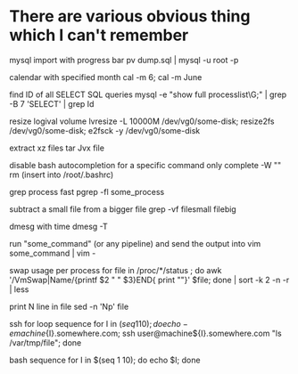 There are various obvious thing which I can't remember
=======================================================

mysql import with progress bar
pv dump.sql | mysql -u root -p

calendar with specified month
cal -m 6; cal -m June

find ID of all SELECT SQL queries
mysql -e "show full processlist\G;" | grep -B 7 'SELECT' | grep Id

resize logival volume
lvresize -L 10000M /dev/vg0/some-disk; resize2fs /dev/vg0/some-disk; e2fsck -y /dev/vg0/some-disk

extract xz files
tar Jvx file

disable bash autocompletion for a specific command only
complete -W "" rm (insert into /root/.bashrc)

grep process fast
pgrep -fl some_process

subtract a small file from a bigger file
grep -vf filesmall filebig

dmesg with time
dmesg -T

run "some_command" (or any pipeline) and send the output into vim
some_command | vim -

swap usage per process
for file in /proc/*/status ; do awk '/VmSwap|Name/{printf $2 " " $3}END{ print ""}' $file; done | sort -k 2 -n -r | less

print N line in file
sed -n 'Np' file

ssh for loop sequence
for I in $(seq 1 10); do echo -e machine${I}.somewhere.com; ssh user@machine${I}.somewhere.com "ls /var/tmp/file"; done

bash sequence
for I in $(seq 1 10); do echo $I; done
